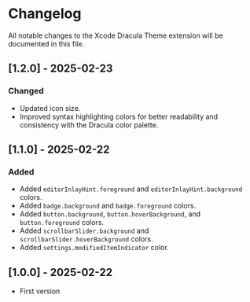 # Changelog

All notable changes to the Xcode Dracula Theme extension will be documented in this file.

## [1.2.0] - 2025-02-23

### Changed

- Updated icon size.
- Improved syntax highlighting colors for better readability and consistency with the Dracula color palette.

## [1.1.0] - 2025-02-22

### Added

- Added `editorInlayHint.foreground` and `editorInlayHint.background` colors.
- Added `badge.background` and `badge.foreground` colors.
- Added `button.background`, `button.hoverBackground`, and `button.foreground` colors.
- Added `scrollbarSlider.background` and `scrollbarSlider.hoverBackground` colors.
- Added `settings.modifiedItemIndicator` color.

## [1.0.0] - 2025-02-22

- First version
